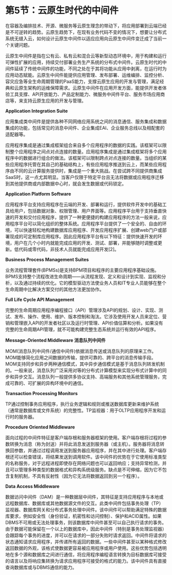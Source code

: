 # 第5节：云原生时代的中间件

在容器及编排技术、开源、微服务等云原生理念的带动下，将应用部署到云端已经是不可逆转的趋势。云原生趋势下，在现有业务代码不变的情况下，想要让分布式系统无缝入云，如何设计云原生中间件以适应应用向云原生中间件变迁成了当前一个关键问题。

云原生中间件是指在公有云、私有云和混合云等新型动态环境中，用于构建和运行可弹性扩展的应用，持续交付部署业务生产系统的分布式中间件。云原生时代的中间件延续了传统中间件的功能，不同之处在于其将功能从应用中剥离，在运行时为应用动态赋能。云原生中间件能提供应用管理、发布部署、运维编排、监控分析、容灾应急等全生命周期管理的PaaS能力，支撑云原生应用的开发与管理，满足经典和云原生架构的运维保障需求。云原生中间件在应用开发方面，能提供开发者体验工具支撑、API开放能力、产品定制能力、微服务中间件平台、服务市场应用商店等，来支持云原生应用的开发与管理。

**Application Integration Suite**

应用集成类中间件是提供各种不同网络应用系统之间的消息通信、服务集成和数据集成的功能，包括常见的消息中间件、企业集成EAI、企业服务总线以及相配套的适配器等。

应用程序集成是通过集成框架组合来自多个应用程序的数据的实践。该框架可以限制整个应用程序之间点对点连接的数量。应用程序集成是通过集成框架将多个应用程序中的数据进行组合的做法。该框架可以限制跨点对点连接的数量。当组织的某些应用程序托管在其自己的基础结构上，有些应用程序推送到云上，而某些应用程序由不同的云计算服务提供时，集成是一个重大挑战。在尝试跨不同提供商集成SaaS时，这一点尤其明显。当客户仅限于特定平台且无法将数据或应用程序迁移到其他提供商或内部数据中心时，就会发生数据或代码锁定。

**Application Platform Software**

应用程序平台支持应用程序在云端的开发、部署和运行，提供软件开发中的基础工具给用户，包括数据对象、权限管理、用户界面等。应用程序平台用于支持垂直快速的开发和交付应用程序，提供了一种更便捷的构建应用程序的方法一般来说，应用程序平台可以简化组织的整体系统。应用程序平台提供了一个安全的、自由的环境，可以快速轻松地构建数据库应用程序、开发应用程序扩展、创建web门户或部署现成的可定制库应用程序。因此应用程序平台有以下特征：提供快速开发的环境，用户在几个小时内就能完成应用的开发、测试、部署，并能够随时调整或更新。低代码或零代码，非技术人员就能完成应用开发[2]。

**Business Process Management Suites**

业务流程管理套件(BPMSs)是支持BPM项目和程序的主要应用程序基础设施。BPMS支持整个流程改进生命周期——从流程发现、定义和设计到实现、监视和分析，以及通过持续的优化。它的模型驱动方法使业务人员和IT专业人员能够在整个生命周期中比解决方案交付的其他方法更加协作。

**Full Life Cycle API Management**

完整的生命周期应用程序编程接口（API）管理涉及API的规划、设计、实现、测试、发布、操作、使用、维护、版本控制和淘汰。它涉及使用开发人员来定位、营销和管理嵌入API的开发者社区以及运行时管理、API价值估算和分析。如果没有完整的生命周期API管理，就不可能构建完整生态系统并运行有效的API程序。

**Message-Oriented Middleware 消息队列中间件**

MOM(消息队列中间件/通信中间件)依据消息传送或消息队列的原理来工作。MOM能够简化应用之间数据的传输，提供可靠的、跨平台的消息传输手段。MOM支持同步和异步两种通信模式，其中异步通信模式是基于消息队列转发机制的。一般来说，消息队列广泛采用对等的分布式计算模型来实现分布式计算中的同步和异步交互。消息队列一般提供多协议支持、高端服务和其他系统管理服务，完成可靠的、可扩展的异构环境中的通信。

**Transaction Processing Monitors** 

TP通过控制事务应用程序，执行业务逻辑和规则或推送数据库更新来维护系统（通常是数据库或文件系统）的完整性。TP监视器：用于OLTP应用程序开发和运行时的服务器。

**Procedure Oriented Middleware**

面向过程的中间件特征是客户端存根和服务器框架的使用。客户端存根将过程的参数转换为消息（称为封送）并将此消息发送到服务器（或主机）。服务器将消息转换回参数，并通过过程调用发送到服务器应用程序，并在其中进行处理。客户端存根还可以检查错误，将结果发送到调用软件。该中间件的优势在于它使用标准类型的名称服务，对于远程进程即使存在网络问题也可以返回响应；支持异常检测，并且可以管理多种类型的数据格式和异构系统级服务。缺点是不可伸缩，因为它不包含复制机制，不具有反射性（因为它无法将数据返回到另一个程序）。

**Data Access Middleware**

数据访问中间件（DAM）是一种数据层中间件，其特征是支持应用程序与本地或远程数据库、数据库或其他数据源文件的交互。此类中间件包括事务处理（TP）监视器、数据库网关和分布式事务处理中间件。该中间件可以帮助满足特殊的数据库要求，例如安全性（身份验证，机密性和访问控制）、保护和ACID属性。如果DBMS不可用或无法处理事务，则该数据库中间件甚至可以自己执行请求的事务。由于数据可能保留在一个以上的数据库中，因此中间件（特别是事务处理监视器）会跟踪每个事务的进度，并可以在请求的一部分失败时请求返回。中间件将请求的状态通知请求应用程序，并传递所有返回的数据。一些中间件甚至以某种格式修改返回数据的外观，该格式使数据更容易被应用程序或用户使用。这些优势包括透明地在多个源和数据库之间进行通信，将应用程序编程语言转换为目标数据库可接受的语言以及将响应集转换为请求应用程序可接受的格式的能力。该中间件具有直接查询数据库或与DBMS通信的能力。


